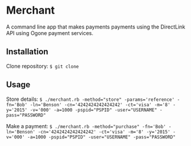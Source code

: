 Merchant
========================

A command line app that makes payments payments using the DirectLink API using Ogone payment services.

## Installation
Clone repository: `$ git clone `

## Usage

Store details: `$ ./merchant.rb -method="store" -params='reference' -fn='Bob' -ln='Benson' -cn='4242424242424242' -ct='visa' -m='8' -y='2015' -v='000' -a=1000 -pspid="PSPID" -user="USERNAME" -pass="PASSWORD"`

Make a payment: `$ ./merchant.rb -method="purchase" -fn='Bob' -ln='Benson' -cn='4242424242424242' -ct='visa' -m='8' -y='2015' -v='000' -a=1000 -pspid="PSPID" -user="USERNAME" -pass="PASSWORD"`

